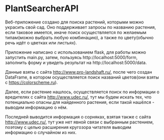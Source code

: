 # PlantSearcherAPI


Веб-приложение создано для поиска растений, которыми можно украсить свой сад.
Оно поддерживает запросы по названию растения, если таковое имеется, иначе поиск осуществляется по 
желаемым типам(можно выбрать любую комбинацию), а также по цвету(обычно речь идёт о цветках или листьях).

Приложение написано с использованием flask, для работы можно запустить main.py, затем, пользуясь 
http://localhost:5000/form, заполнить форму и увидеть результат на http://localhost:5000/data.

Данные взяты с сайта http://www.pro-landshaft.ru/, после чего создан DataFrame, в котором 
осуществляется поиск названий цветов(они взяты с https://colorscheme.ru).

Далее, если растение нашлось, осуществляется поиск по информации о вредителях с сайта http://www.udec.ru/,
тут мы будем искать тех, что потенциально опасны для найденного растения, если такой нашёлся - выводим 
информацию о нём.

Последней выводится информация о сорняках, взятая также с сайта http://www.udec.ru/, тут уже нет явной связи 
с выбранным растением, поэтому с целью расширения кругозора читателя выводим информацию о случайном из них.
